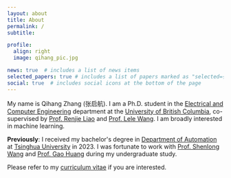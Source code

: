 ```yaml
---
layout: about
title: About
permalink: /
subtitle:

profile:
  align: right
  image: qihang_pic.jpg

news: true  # includes a list of news items
selected_papers: true # includes a list of papers marked as "selected={true}"
social: true  # includes social icons at the bottom of the page
---
```


My name is Qihang Zhang (张启航). 
I am a Ph.D. student in the [Electrical and Computer Engineering](https://ece.ubc.ca/) department at the [University of British Columbia](https://www.ubc.ca/), co-supervised by [Prof. Renjie Liao](https://ece.ubc.ca/renjie-liao/) and [Prof. Lele Wang](https://ece.ubc.ca/lele-wang/). I am broadly interested in machine learning.

**Previously**: I received my bachelor's degree in [Department of Automation](https://www.au.tsinghua.edu.cn/en/index.htm) at [Tsinghua University](https://www.tsinghua.edu.cn/en/) in 2023.
I was fortunate to work with [Prof. Shenlong Wang](https://shenlong.web.illinois.edu/) and [Prof. Gao Huang](https://www.gaohuang.net/) during my undergraduate study.

Please refer to my [curriculum vitae](./assets/pdf/CV_QiYan.pdf) if you are interested.

